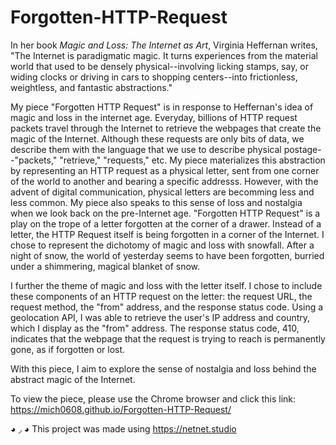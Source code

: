 # Forgotten-HTTP-Request

In her book _Magic and Loss: The Internet as Art_, Virginia Heffernan writes,
"The Internet is paradigmatic magic. It turns experiences from the material world that used to be densely physical--involving licking stamps, say, or widing clocks or driving in cars to shopping centers--into frictionless, weightless, and fantastic abstractions."

My piece "Forgotten HTTP Request" is in response to Heffernan's idea of magic and loss in the internet age. Everyday, billions of HTTP request packets travel through the Internet to retrieve the webpages that create the magic of the Internet. Although these requests are only bits of data, we describe them with the language that we use to describe physical postage--"packets," "retrieve," "requests," etc. My piece materializes this abstraction by representing an HTTP request as a physical letter, sent from one corner of the world to another and bearing a specific addresss. However, with the advent of digital communication, physical letters are becomming less and less common. My piece also speaks to this sense of loss and nostalgia when we look back on the pre-Internet age. "Forgotten HTTP Request" is a play on the trope of a letter forgotten at the corner of a drawer. Instead of a letter, the HTTP Request itself is being forgotten in a corner of the Internet. I chose to represent the dichotomy of magic and loss with snowfall. After a night of snow, the world of yesterday seems to have been forgotten, burried under a shimmering, magical blanket of snow.

I further the theme of magic and loss with the letter itself. I chose to include these components of an HTTP request on the letter: the request URL, the request method, the "from" address, and the response status code. Using a geolocation API, I was able to retrieve the user's IP address and country, which I display as the "from" address. The response status code, 410, indicates that the webpage that the request is trying to reach is permanently gone, as if forgotten or lost.

With this piece, I aim to explore the sense of nostalgia and loss behind the abstract magic of the Internet.

To view the piece, please use the Chrome browser and click this link: https://mich0608.github.io/Forgotten-HTTP-Request/

◕ ◞ ◕ This project was made using https://netnet.studio

